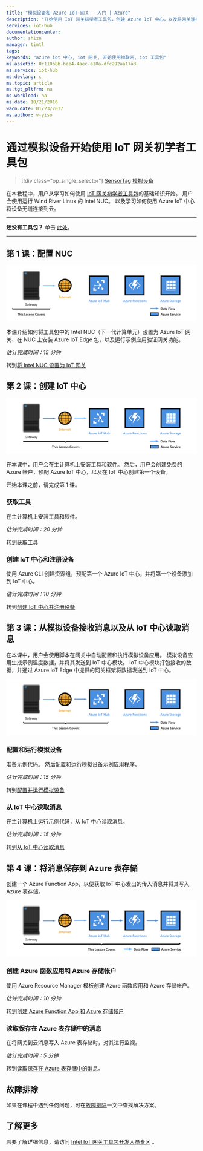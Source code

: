 ```yaml
---
title: "模拟设备和 Azure IoT 网关 - 入门 | Azure"
description: "开始使用 IoT 网关初学者工具包，创建 Azure IoT 中心，以及将网关连接到 IoT 中心"
services: iot-hub
documentationcenter: 
author: shizn
manager: timtl
tags: 
keywords: "azure iot 中心, iot 网关, 开始使用物联网, iot 工具包"
ms.assetid: 0c110b8b-bee4-4aec-a18a-dfc292aa17a3
ms.service: iot-hub
ms.devlang: c
ms.topic: article
ms.tgt_pltfrm: na
ms.workload: na
ms.date: 10/21/2016
wacn.date: 01/23/2017
ms.author: v-yiso
---
```


# <a name="get-started-with-iot-gateway-starter-kit-with-a-simulated-device"></a>通过模拟设备开始使用 IoT 网关初学者工具包
>[!div class="op_single_selector"]
[SensorTag](./iot-hub-gateway-kit-c-get-started.md)
[模拟设备](./iot-hub-gateway-kit-c-sim-get-started.md)

在本教程中，用户从学习如何使用 [IoT 网关初学者工具包](https://aka.ms/gateway-kit)的基础知识开始。 用户会使用运行 Wind River Linux 的 Intel NUC。 以及学习如何使用 Azure IoT 中心将设备无缝连接到云。

***
**还没有工具包？** 单击 [此处](https://aka.ms/gateway-kit)。
***

## <a name="lesson-1-configure-your-nuc"></a>第 1 课：配置 NUC
![第 1 课端到端关系图](./media/iot-hub-gateway-kit-lessons/e2e-sim-Lesson1.png)

本课介绍如何将工具包中的 Intel NUC（下一代计算单元）设置为 Azure IoT 网关、在 NUC 上安装 Azure IoT Edge 包，以及运行示例应用验证网关功能。

*估计完成时间：15 分钟*

转到[将 Intel NUC 设置为 IoT 网关](./iot-hub-gateway-kit-c-sim-lesson1-set-up-nuc.md)

## <a name="lesson-2-create-your-iot-hub"></a>第 2 课：创建 IoT 中心
![第 2 课端到端关系图](./media/iot-hub-gateway-kit-lessons/e2e-sim-Lesson2.png)

在本课中，用户会在主计算机上安装工具和软件。 然后，用户会创建免费的 Azure 帐户，预配 Azure IoT 中心，以及在 IoT 中心创建第一个设备。

开始本课之前，请完成第 1 课。

### <a name="get-the-tools"></a>获取工具
在主计算机上安装工具和软件。

*估计完成时间：20 分钟*

转到[获取工具](./iot-hub-gateway-kit-c-sim-lesson2-get-the-tools-win32.md)

### <a name="create-an-iot-hub-and-register-your-device"></a>创建 IoT 中心和注册设备
使用 Azure CLI 创建资源组，预配第一个 Azure IoT 中心，并将第一个设备添加到 IoT 中心。

*估计完成时间：10 分钟*

转到[创建 IoT 中心并注册设备](./iot-hub-gateway-kit-c-sim-lesson2-register-device.md)

## <a name="lesson-3-receive-messages-from-the-simulated-device-and-read-messages-from-your-iot-hub"></a>第 3 课：从模拟设备接收消息以及从 IoT 中心读取消息
在本课中，用户会使用脚本在网关中自动配置和执行模拟设备应用。 模拟设备应用生成示例温度数据，并将其发送到 IoT 中心模块。 IoT 中心模块打包接收的数据，并通过 Azure IoT Edge 中提供的网关框架将数据发送到 IoT 中心。

![第 3 课端到端关系图](./media/iot-hub-gateway-kit-lessons/e2e-sim-Lesson3.png)

### <a name="configure-and-run-a-simulated-device"></a>配置和运行模拟设备
准备示例代码。 然后配置和运行模拟设备示例应用程序。

*估计完成时间：15 分钟*

转到[配置并运行模拟设备](./iot-hub-gateway-kit-c-sim-lesson3-configure-simulated-device-app.md)

### <a name="read-messages-from-your-iot-hub"></a>从 IoT 中心读取消息
在主计算机上运行示例代码，从 IoT 中心读取消息。

*估计完成时间：15 分钟*

转到[从 IoT 中心读取消息](./iot-hub-gateway-kit-c-sim-lesson3-read-messages-from-hub.md)

## <a name="lesson-4-save-messages-to-azure-table-storage"></a>第 4 课：将消息保存到 Azure 表存储
创建一个 Azure Function App，以便获取 IoT 中心发出的传入消息并将其写入 Azure 表存储。

![第 4 课端到端关系图](./media/iot-hub-gateway-kit-lessons/e2e-sim-Lesson4.png)

### <a name="create-an-azure-function-app-and-azure-storage-account"></a>创建 Azure 函数应用和 Azure 存储帐户
使用 Azure Resource Manager 模板创建 Azure 函数应用和 Azure 存储帐户。

*估计完成时间：10 分钟*

转到[创建 Azure Function App 和 Azure 存储帐户](./iot-hub-gateway-kit-c-sim-lesson4-deploy-resource-manager-template.md)

### <a name="read-messages-persisted-in-azure-table-storage"></a>读取保存在 Azure 表存储中的消息
在将网关到云消息写入 Azure 表存储时，对其进行监视。

*估计完成时间：5 分钟*

转到[读取保存在 Azure 表存储中的消息](./iot-hub-gateway-kit-c-sim-lesson4-read-table-storage.md)。

## <a name="troubleshooting"></a>故障排除
如果在课程中遇到任何问题，可在[故障排除](./iot-hub-gateway-kit-c-sim-troubleshooting.md)一文中查找解决方案。

## <a name="explore-more"></a>了解更多
若要了解详细信息，请访问 [Intel IoT 网关工具包开发人员专区](https://software.intel.com/en-us/iot/hardware/gateways/dev-kit) 。
